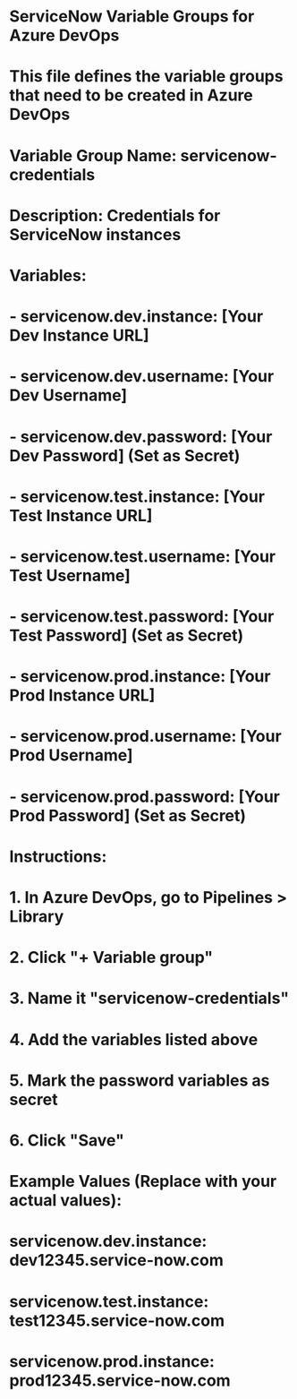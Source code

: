 # ServiceNow Variable Groups for Azure DevOps
# This file defines the variable groups that need to be created in Azure DevOps

# Variable Group Name: servicenow-credentials
# Description: Credentials for ServiceNow instances
# Variables:
# - servicenow.dev.instance: [Your Dev Instance URL]
# - servicenow.dev.username: [Your Dev Username]
# - servicenow.dev.password: [Your Dev Password] (Set as Secret)
# - servicenow.test.instance: [Your Test Instance URL]
# - servicenow.test.username: [Your Test Username]
# - servicenow.test.password: [Your Test Password] (Set as Secret)
# - servicenow.prod.instance: [Your Prod Instance URL]
# - servicenow.prod.username: [Your Prod Username]
# - servicenow.prod.password: [Your Prod Password] (Set as Secret)

# Instructions:
# 1. In Azure DevOps, go to Pipelines > Library
# 2. Click "+ Variable group"
# 3. Name it "servicenow-credentials"
# 4. Add the variables listed above
# 5. Mark the password variables as secret
# 6. Click "Save"

# Example Values (Replace with your actual values):
# servicenow.dev.instance: dev12345.service-now.com
# servicenow.test.instance: test12345.service-now.com
# servicenow.prod.instance: prod12345.service-now.com
